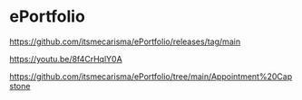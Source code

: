 # ePortfolio

https://github.com/itsmecarisma/ePortfolio/releases/tag/main

https://youtu.be/8f4CrHqlY0A

https://github.com/itsmecarisma/ePortfolio/tree/main/Appointment%20Capstone
